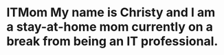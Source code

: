 # ITMom  My name is Christy and I am a stay-at-home mom currently on a break from being an IT professional.
